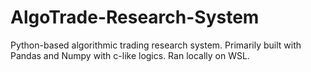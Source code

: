 # AlgoTrade-Research-System
Python-based algorithmic trading research system. Primarily built with Pandas and Numpy with c-like logics. Ran locally on WSL.
